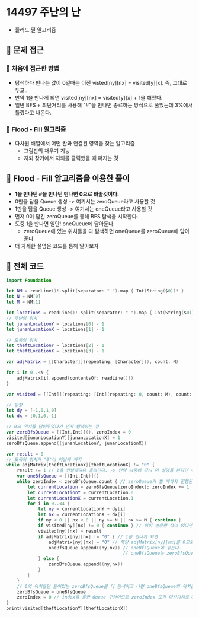 # 14497 주난의 난
- 플러드 필 알고리즘

## 🍎 문제 접근
### 📖 처음에 접근한 방법
- 탐색하다 만나는 값이 0일때는 이전 visted[ny][nx] = visited[y][x]. 즉, 그대로 두고..
- 만약 1을 만나게 되면 visited[ny][nx] = visited[y][x] + 1을 해줬다.
- 일반 BFS + 최단거리를 사용해 "#"을 만나면 종료하는 방식으로 풀었는데 3%에서 틀렸다고 나온다.

### 📖 Flood - Fill 알고리즘
- 다차원 배열에서 어떤 칸과 연결된 영역을 찾는 알고리즘
    - 그림판의 채우기 기능
    - 지뢰 찾기에서 지뢰를 클릭했을 때 퍼지는 것

## 🍎 Flood - Fill 알고리즘을 이용한 풀이
- **1을 만나던 #을 만나던 만나면 0으로 바꿀것이다.**
- 0만을 담을 Queue 생성 -> 여기서는 zeroQueue라고 사용할 것
- 1만을 담을 Queue 생성 -> 여기서는 oneQueue라고 사용할 것
- 먼저 0이 담긴 zeroQueue를 통해 BFS 탐색을 시작한다.
- 도중 1을 만나면 일단! oneQueue에 담아둔다.
    - zeroQueue에 있는 위치들을 다 탐색하면 oneQueue를 zeroQueue에 담아준다.
- 더 자세한 설명은 코드를 통해 알아보자

## 🍎 전체 코드
```swift
import Foundation

let NM = readLine()!.split(separator: " ").map { Int(String($0))! }
let N = NM[0]
let M = NM[1]

let locations = readLine()!.split(separator: " ").map { Int(String($0))! }
// 주난의 위치
let junanLocationY = locations[0] - 1
let junanLocationX = locations[1] - 1

// 도둑의 위치
let theftLocationY = locations[2] - 1
let theftLocationX = locations[3] - 1

var adjMatrix = [[Character]](repeating: [Character](), count: N)

for i in 0..<N {
    adjMatrix[i].append(contentsOf: readLine()!)
}

var visited = [[Int]](repeating: [Int](repeating: 0, count: M), count: N)

// 방향
let dy = [-1,0,1,0]
let dx = [0,1,0,-1]

// 0의 위치를 담아두었다가 먼저 탐색하는 큐
var zeroBfsQueue = [(Int,Int)](), zeroIndex = 0
visited[junanLocationY][junanLocationX] = 1
zeroBfsQueue.append((junanLocationY, junanLocationX))

var result = 0
// 도둑의 위치가 "0"이 아닐때 까지
while adjMatrix[theftLocationY][theftLocationX] != "0" {
    result += 1 // 1을 만날때마다 올라간다. -> 만약 나중에 다시 이 설명을 본다면 이해가 안될수 있으니 
    var oneBfsQueue = [(Int,Int)]()
    while zeroIndex < zeroBfsQueue.count { // zeroQueue가 빌 때까지 진행된다.
        let currentLocation = zeroBfsQueue[zeroIndex]; zeroIndex += 1
        let currentLocationY = currentLocation.0
        let currentLocationX = currentLocation.1
        for i in 0..<4 {
            let ny = currentLocationY + dy[i]
            let nx = currentLocationX + dx[i]
            if ny < 0 || nx < 0 || ny >= N || nx >= M { continue }
            if visited[ny][nx] != 0 { continue } // 이미 방문한 적이 있다면 continue
            visited[ny][nx] = result
            if adjMatrix[ny][nx] != "0" { // 1을 만나게 되면
                adjMatrix[ny][nx] = "0" // 해당 adjMatrix[ny][nx]를 0으로 바꾼 후,
                oneBfsQueue.append((ny,nx)) // oneBfsQueue에 넣는다.
                                            // oneBfsQueue는 zeroBfsQueue가 모두 종료되면 zeroBfsQueue에 대입한다.
            } else {
                zeroBfsQueue.append((ny,nx))
            }
        }
    }
    // 0의 위치들만 들어있는 zeroBfsQueue를 다 탐색하고 나면 oneBfsQueue의 위치들을 탐색하기 시작한다.
    zeroBfsQueue = oneBfsQueue
    zeroIndex = 0 // index를 통한 Queue 구현이므로 zeroIndex 또한 마찬가지로 0으로 초기화 해주어야 한다.
}
print(visited[theftLocationY][theftLocationX])
```
